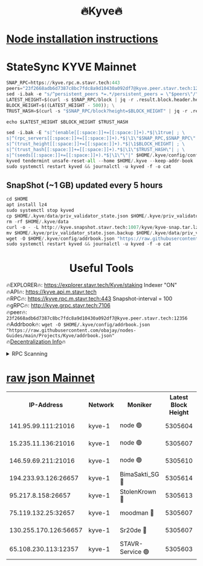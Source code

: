 <h1 align="center"> 🔥Kyve🔥</h1>

[Node installation instructions](https://github.com/obajay/nodes-Guides/tree/main/Projects/Kyve)
=
# StateSync KYVE Mainnet
```python
SNAP_RPC=https://kyve.rpc.m.stavr.tech:443
peers="23f2668adb6d7387c8bc7fdc8a9d10430a092df7@kyve.peer.stavr.tech:12356"
sed -i.bak -e "s/^persistent_peers *=.*/persistent_peers = \"$peers\"/" $HOME/.kyve/config/config.toml
LATEST_HEIGHT=$(curl -s $SNAP_RPC/block | jq -r .result.block.header.height); \
BLOCK_HEIGHT=$((LATEST_HEIGHT - 500)); \
TRUST_HASH=$(curl -s "$SNAP_RPC/block?height=$BLOCK_HEIGHT" | jq -r .result.block_id.hash)

echo $LATEST_HEIGHT $BLOCK_HEIGHT $TRUST_HASH

sed -i.bak -E "s|^(enable[[:space:]]+=[[:space:]]+).*$|\1true| ; \
s|^(rpc_servers[[:space:]]+=[[:space:]]+).*$|\1\"$SNAP_RPC,$SNAP_RPC\"| ; \
s|^(trust_height[[:space:]]+=[[:space:]]+).*$|\1$BLOCK_HEIGHT| ; \
s|^(trust_hash[[:space:]]+=[[:space:]]+).*$|\1\"$TRUST_HASH\"| ; \
s|^(seeds[[:space:]]+=[[:space:]]+).*$|\1\"\"|" $HOME/.kyve/config/config.toml
kyved tendermint unsafe-reset-all --home $HOME/.kyve --keep-addr-book
sudo systemctl restart kyved && journalctl -u kyved -f -o cat
```

## SnapShot (~1 GB) updated every 5 hours
```python
cd $HOME
apt install lz4
sudo systemctl stop kyved
cp $HOME/.kyve/data/priv_validator_state.json $HOME/.kyve/priv_validator_state.json.backup
rm -rf $HOME/.kyve/data
curl -o - -L http://kyve.snapshot.stavr.tech:1007/kyve/kyve-snap.tar.lz4 | lz4 -c -d - | tar -x -C $HOME/.kyve --strip-components 2
mv $HOME/.kyve/priv_validator_state.json.backup $HOME/.kyve/data/priv_validator_state.json
wget -O $HOME/.kyve/config/addrbook.json "https://raw.githubusercontent.com/obajay/nodes-Guides/main/Projects/Kyve/addrbook.json"
sudo systemctl restart kyved && journalctl -u kyved -f -o cat
```

<h1 align="center"> Useful Tools</h1>

🔥EXPLORER🔥:     https://explorer.stavr.tech/Kyve/staking        Indexer "ON" \
🔥API🔥: 			 		https://kyve.api.m.stavr.tech \
🔥RPC🔥:          https://kyve.rpc.m.stavr.tech:443	              Snapshot-interval = 100 \
🔥gRPC🔥:         http://kyve.grpc.stavr.tech:7106 \
🔥peer🔥:					`23f2668adb6d7387c8bc7fdc8a9d10430a092df7@kyve.peer.stavr.tech:12356` \
🔥Addrbook🔥:    ```wget -O $HOME/.kyve/config/addrbook.json "https://raw.githubusercontent.com/obajay/nodes-Guides/main/Projects/Kyve/addrbook.json"``` \
🔥[Decentralization Info](https://github.com/obajay/StateSync-snapshots/tree/main/Projects/Kyve/Decentralization)🔥

<details>
<summary>RPC Scanning</summary>

<h2 align="center"> We scan nodes in real time every 4 hours. And we provide the final result of RPC endpoints.
We cannot influence the operation of these nodes in any way. </h2>


```python
If Voting Power is higher than 0 --> then the Node is a validator of the network and may be subject to attack and be a potential threat to the chain.
```
```python
We marked such validators with a red symbol
```

</details>

[raw json Mainnet](https://rpc-check.kyvem.stavr.tech/kyvem/rpc-kyvem-result.json)
=



<table><tr><th>IP-Address</th><th>Network</th><th>Moniker</th><th>Latest Block Height</th><th>Earliest Block Height</th><th>Catching Up</th><th>Tx Index</th><th>Voting Power</th><th>Scan Time</th></tr><tr><td>141.95.99.111:21016</td><td>kyve-1</td><td>node 🟢</td><td>5305604</td><td>1</td><td>False</td><td>off</td><td>0</td><td>2024-03-10T23:17:59.830372967UTC</td></tr><tr><td>15.235.11.136:21016</td><td>kyve-1</td><td>node 🟢</td><td>5305607</td><td>1</td><td>False</td><td>off</td><td>0</td><td>2024-03-10T23:18:14.697091129UTC</td></tr><tr><td>146.59.69.211:21016</td><td>kyve-1</td><td>node 🟢</td><td>5305610</td><td>1</td><td>False</td><td>off</td><td>0</td><td>2024-03-10T23:18:34.365240990UTC</td></tr><tr><td>194.233.93.126:26657</td><td>kyve-1</td><td>BimaSakti_SG 🔴</td><td>5305614</td><td>2646001</td><td>False</td><td>off</td><td>651</td><td>2024-03-10T23:19:02.226927401UTC</td></tr><tr><td>95.217.8.158:26657</td><td>kyve-1</td><td>StolenKrown 🔴</td><td>5305613</td><td>5193501</td><td>False</td><td>on</td><td>2499</td><td>2024-03-10T23:18:51.104130056UTC</td></tr><tr><td>75.119.132.25:32657</td><td>kyve-1</td><td>moodman 🔴</td><td>5305607</td><td>5205607</td><td>False</td><td>off</td><td>6865</td><td>2024-03-10T23:18:17.659865001UTC</td></tr><tr><td>130.255.170.126:56657</td><td>kyve-1</td><td>Sr20de 🔴</td><td>5305607</td><td>5217201</td><td>False</td><td>off</td><td>5970</td><td>2024-03-10T23:18:15.087119017UTC</td></tr><tr><td>65.108.230.113:12357</td><td>kyve-1</td><td>STAVR-Service 🟢</td><td>5305603</td><td>5302901</td><td>False</td><td>on</td><td>0</td><td>2024-03-10T23:17:53.504916942UTC</td></tr></table>
